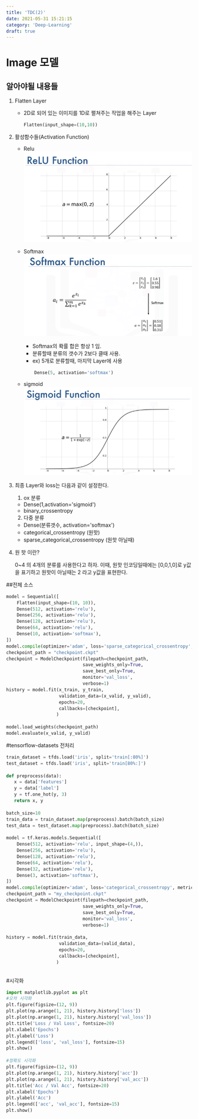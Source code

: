 ```yaml
---
title: 'TDC(2)'
date: 2021-05-31 15:21:15
category: 'Deep-Learning'
draft: true
---
```


# Image 모델

## 알아야될 내용들

1. Flatten Layer
    - 2D로 되어 있는 이미지를 1D로 펼쳐주는 작업을 해주는 Layer
        ```python
        Flatten(input_shape=(10,10))
        ```

2. 활성함수들(Activation Function)
    - Relu
      ![relu](./img/relu.png)

    - Softmax
      ![softmax](./img/softmax.png)
        - Softmax의 롹률 합은 항상 1 임.
        - 분류할때 분류의 갯수가 2보다 클때 사용.
        - ex) 5개로 분류할때, 마지막 Layer에 사용
         ```python
             Dense(5, activation='softmax')
         ```

    - sigmoid
      ![sigmoid](./img/sigmoid.png)

3. 최종 Layer와 loss는 다음과 같이 설정한다.
    1. ox 분류
      - Dense(1,activation='sigmoid')
      - binary_crossentropy
    2. 다중 분류
      - Dense(분류갯수, activation='softmax')
      - categorical_crossentropy (원핫)
      - sparse_categorical_crossentropy (원핫 아닐때)
   
4. 원 핫 이란?
   
   0~4 의 4개의 분류를 사용한다고 하자. 이때, 원핫 인코딩일때에는 [0,0,1,0]로 y값을 표기하고
   원핫이 아닐때는 2 라고 y값을 표현한다.
   
   
##전체 소스   
```python
model = Sequential([
    Flatten(input_shape=(10, 10)),
    Dense(512, activation='relu'),
    Dense(256, activation='relu'),
    Dense(128, activation='relu'),
    Dense(64, activation='relu'),
    Dense(10, activation='softmax'),
])
model.compile(optimizer='adam', loss='sparse_categorical_crossentropy', metrics=['acc'])
checkpoint_path = "checkpoint.ckpt"
checkpoint = ModelCheckpoint(filepath=checkpoint_path, 
                             save_weights_only=True, 
                             save_best_only=True, 
                             monitor='val_loss', 
                             verbose=1)
history = model.fit(x_train, y_train,
                    validation_data=(x_valid, y_valid),
                    epochs=20,
                    callbacks=[checkpoint],
                   )
                   
model.load_weights(checkpoint_path)
model.evaluate(x_valid, y_valid)
```


#tensorflow-datasets 전처리

```python
train_dataset = tfds.load('iris', split='train[:80%]')
test_dataset = tfds.load('iris', split='train[80%:]')

def preprocess(data):
   x = data['features']
   y = data['label']
   y = tf.one_hot(y, 3)
   return x, y
   
batch_size=10
train_data = train_dataset.map(preprocess).batch(batch_size)
test_data = test_dataset.map(preprocess).batch(batch_size)

model = tf.keras.models.Sequential([
    Dense(512, activation='relu', input_shape=(4,)),
    Dense(256, activation='relu'),
    Dense(128, activation='relu'),
    Dense(64, activation='relu'),
    Dense(32, activation='relu'),
    Dense(3, activation='softmax'),
])
model.compile(optimizer='adam', loss='categorical_crossentropy', metrics=['acc'])
checkpoint_path = "my_checkpoint.ckpt"
checkpoint = ModelCheckpoint(filepath=checkpoint_path, 
                             save_weights_only=True, 
                             save_best_only=True, 
                             monitor='val_loss', 
                             verbose=1)
                             
history = model.fit(train_data,
                    validation_data=(valid_data),
                    epochs=20,
                    callbacks=[checkpoint],
                   )
                   
```

#시각화
```python
import matplotlib.pyplot as plt
#오차 시각화
plt.figure(figsize=(12, 9))
plt.plot(np.arange(1, 21), history.history['loss'])
plt.plot(np.arange(1, 21), history.history['val_loss'])
plt.title('Loss / Val Loss', fontsize=20)
plt.xlabel('Epochs')
plt.ylabel('Loss')
plt.legend(['loss', 'val_loss'], fontsize=15)
plt.show()

#정확도 시각화
plt.figure(figsize=(12, 9))
plt.plot(np.arange(1, 21), history.history['acc'])
plt.plot(np.arange(1, 21), history.history['val_acc'])
plt.title('Acc / Val Acc', fontsize=20)
plt.xlabel('Epochs')
plt.ylabel('Acc')
plt.legend(['acc', 'val_acc'], fontsize=15)
plt.show()
```